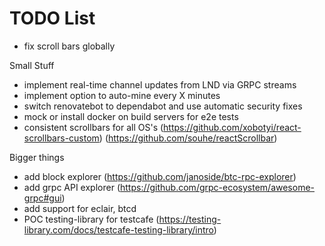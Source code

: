 # TODO List

- fix scroll bars globally

Small Stuff

- implement real-time channel updates from LND via GRPC streams
- implement option to auto-mine every X minutes
- switch renovatebot to dependabot and use automatic security fixes
- mock or install docker on build servers for e2e tests
- consistent scrollbars for all OS's (https://github.com/xobotyi/react-scrollbars-custom) (https://github.com/souhe/reactScrollbar)

Bigger things

- add block explorer (https://github.com/janoside/btc-rpc-explorer)
- add grpc API explorer (https://github.com/grpc-ecosystem/awesome-grpc#gui)
- add support for eclair, btcd
- POC testing-library for testcafe (https://testing-library.com/docs/testcafe-testing-library/intro)
